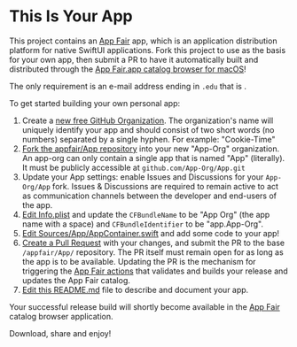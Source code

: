 # This Is Your App

This project contains an [App Fair](https://www.appfair.net) app,
which is an application distribution platform for native SwiftUI applications.
Fork this project to use as the basis for your own app, 
then submit a PR to have it automatically built and distributed
through the [App Fair.app catalog browser for macOS](https://www.appfair.net)!

The only requirement is an e-mail address ending in `.edu` that is .

To get started building your own personal app:

1. Create a [new free GitHub Organization](https://github.com/account/organizations/new?plan=team_free). 
   The organization's name will uniquely identify your app and 
   should consist of two short words (no numbers) separated by a single hyphen.
   For example: "Cookie-Time"
2. [Fork the appfair/App repository](https://github.com/appfair/App/fork) 
   into your new "App-Org" organization. 
   An app-org can only contain a single app that is named "App" (literally). 
   It must be publicly accessible at `github.com/App-Org/App.git`
3. Update your App settings: enable Issues and Discussions for 
   your `App-Org/App` fork. 
   Issues & Discussions are required to remain active to act as
   communication channels between the developer and end-users of the app. 
4. [Edit Info.plist](../../edit/main/Info.plist) and update 
   the `CFBundleName` to be "App Org" (the app name with a space) 
   and `CFBundleIdentifier` to be "app.App-Org".
5. [Edit Sources/App/AppContainer.swift](../../edit/main/Sources/App/AppContainer.swift) 
   and add some code to your app!
6. [Create a Pull Request](../../compare) with your changes, and submit 
   the PR to the base `/appfair/App/` repository. 
   The PR itself must remain open for as long as the app is to be available.
   Updating the PR is the mechanism for triggering 
   the [App Fair actions](https://github.com/appfair/App/actions) 
   that validates and builds your release and updates the App Fair catalog.
7. [Edit this README.md](../../edit/main/README.md) file to
   describe and document your app. 

Your successful release build will shortly become available in 
the [App Fair](https://www.appfair.net) catalog browser application.

Download, share and enjoy!
